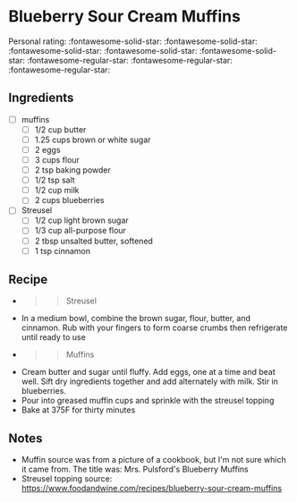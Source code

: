 <!-- Needs Manual Review -->

# Blueberry Sour Cream Muffins

<!-- rating=2; (User can specify rating on scale of 1-5) -->
<!-- AUTO-UserRating -->
Personal rating: :fontawesome-solid-star: :fontawesome-solid-star: :fontawesome-solid-star: :fontawesome-solid-star: :fontawesome-solid-star: :fontawesome-regular-star: :fontawesome-regular-star: :fontawesome-regular-star:
<!-- /AUTO-UserRating -->

<!-- name_image=None; (User can specify image name) -->
<!-- AUTO-Image -->
<!-- TODO: Capture image -->
<!-- /AUTO-Image -->

## Ingredients

* [ ] muffins
    * [ ] 1/2 cup butter
    * [ ] 1.25 cups brown or white sugar
    * [ ] 2 eggs
    * [ ] 3 cups flour
    * [ ] 2 tsp baking powder
    * [ ] 1/2 tsp salt
    * [ ] 1/2 cup milk
    * [ ] 2 cups blueberries
* [ ] Streusel
    * [ ] 1/2 cup light brown sugar
    * [ ] 1/3 cup all-purpose flour
    * [ ] 2 tbsp unsalted butter, softened
    * [ ] 1 tsp cinnamon

## Recipe

* >> Streusel
* In a medium bowl, combine the brown sugar, flour, butter, and cinnamon. Rub with your fingers to form coarse crumbs then refrigerate until ready to use
* >> Muffins
* Cream butter and sugar until fluffy. Add eggs, one at a time and beat well. Sift dry ingredients together and add alternately with milk. Stir in blueberries.
* Pour into greased muffin cups and sprinkle with the streusel topping
* Bake at 375F for thirty minutes

## Notes

* Muffin source was from a picture of a cookbook, but I'm not sure which it came from. The title was: Mrs. Pulsford's Blueberry Muffins
* Streusel topping source: https://www.foodandwine.com/recipes/blueberry-sour-cream-muffins
